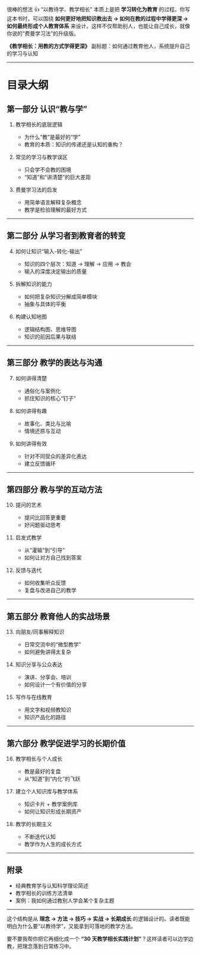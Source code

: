 很棒的想法 👍
“以教待学、教学相长” 本质上是把 **学习转化为教育** 的过程。你写这本书时，可以围绕 **如何更好地把知识教出去 → 如何在教的过程中学得更深 → 如何最终形成个人教育体系** 来设计。这样不仅帮助别人，也能让自己成长，就像你说的“费曼学习法”的升级版。

**《教学相长：用教的方式学得更深》**
副标题：如何通过教育他人，系统提升自己的学习与认知

---

# 目录大纲

## 第一部分 认识“教与学”

1. 教学相长的底层逻辑

   * 为什么“教”是最好的“学”
   * 教育的本质：知识的传递还是认知的重构？
2. 常见的学习与教学误区

   * 只会学不会教的困境
   * “知道”和“讲清楚”的巨大差距
3. 费曼学习法的启发

   * 用简单语言解释复杂概念
   * 教学是检验理解的最好方式

---

## 第二部分 从学习者到教育者的转变

4. 如何让知识“输入-转化-输出”

   * 知识的四个层次：知道 → 理解 → 应用 → 教会
   * 输入的深度决定输出的质量
5. 拆解知识的能力

   * 如何把复杂知识分解成简单模块
   * 抽象与具体的平衡
6. 构建认知地图

   * 逻辑结构图、思维导图
   * 知识的前因后果与联结

---

## 第三部分 教学的表达与沟通

7. 如何讲得清楚

   * 通俗化与案例化
   * 抓住知识的核心“钉子”
8. 如何讲得有趣

   * 故事化、类比与比喻
   * 情境还原与互动
9. 如何讲得有效

   * 针对不同受众的差异化表达
   * 建立反馈循环

---

## 第四部分 教与学的互动方法

10. 提问的艺术

    * 提问比回答更重要
    * 好问题驱动思考
11. 启发式教学

    * 从“灌输”到“引导”
    * 如何让对方自己找到答案
12. 反馈与迭代

    * 如何收集听众反馈
    * 复盘与改进自己的教学

---

## 第五部分 教育他人的实战场景

13. 向朋友/同事解释知识

    * 日常交流中的“微型教学”
    * 如何避免讲得太复杂
14. 知识分享与公众表达

    * 演讲、分享会、培训
    * 如何设计一个有价值的分享
15. 写作与在线教育

    * 用文字和视频教知识
    * 知识产品化的路径

---

## 第六部分 教学促进学习的长期价值

16. 教学相长与个人成长

    * 教是最好的复盘
    * 从“知道”到“内化”的飞跃
17. 建立个人知识库与教学体系

    * 知识卡片 + 教学案例库
    * 如何让知识形成长期资产
18. 教学的长期主义

    * 不断迭代认知
    * 教学作为人生的成长方式

---

## 附录

* 经典教育学与认知科学理论简述
* 教学相长的训练方法清单
* 案例：我如何通过教别人学会某个复杂主题

---

这个结构是从 **理念 → 方法 → 技巧 → 实战 → 长期成长** 的逻辑设计的。读者既能明白为什么要“以教待学”，又能拿到可落地的教学方法。

要不要我帮你把它再细化成一个 **“30 天教学相长实践计划”**？这样读者可以边学边教，把理念落到日常练习中。
